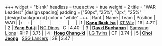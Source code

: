 +++
widget = "blank"
headless = true
active = true
weight = 2
title = "WAR Leaders"
[design.spacing]
padding = ["50px", "25%", "0px", "25%"]
[design.background]
color = "white"
+++
| Rank | Name | Team | Position | WAR |
| :---: | --- | --- | ------- | -- |
| 1 | [**Kang Baek-ho**](/players/11863) | [KT Wiz](/teams/KTWiz) | 1B | 4.77 |
| 2 | [**Yang Eui-ji**](/players/215) | [NC Dinos](/teams/NCDinos) | C | 4.40 |
| 3 | [**David Buchanan**](/players/13683) | [Samsung Lions](/teams/SamsungLions) | RHP | 3.75 |
| 4 | [**Hong Chang-ki**](/players/9805) | [LG Twins](/teams/LGTwins) | CF | 3.74 |
| 5 | [**Choi Jeong**](/players/3162) | [SSG Landers](/teams/SSGLanders) | 3B | 3.47 |

